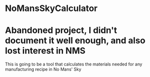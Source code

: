 # NoMansSkyCalculator
# Abandoned project, I didn't document it well enough, and also lost interest in NMS
This is going to be a tool that calculates the materials needed for any manufacturing recipe in No Mans' Sky
